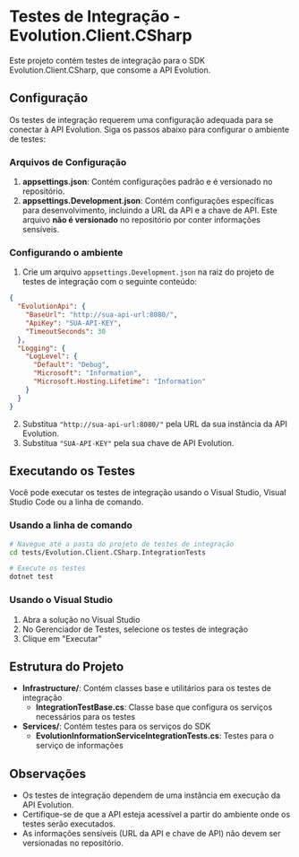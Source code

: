 # Testes de Integração - Evolution.Client.CSharp

Este projeto contém testes de integração para o SDK Evolution.Client.CSharp, que consome a API Evolution.

## Configuração

Os testes de integração requerem uma configuração adequada para se conectar à API Evolution. Siga os passos abaixo para configurar o ambiente de testes:

### Arquivos de Configuração

1. **appsettings.json**: Contém configurações padrão e é versionado no repositório.
2. **appsettings.Development.json**: Contém configurações específicas para desenvolvimento, incluindo a URL da API e a chave de API. Este arquivo **não é versionado** no repositório por conter informações sensíveis.

### Configurando o ambiente

1. Crie um arquivo `appsettings.Development.json` na raiz do projeto de testes de integração com o seguinte conteúdo:

```json
{
  "EvolutionApi": {
    "BaseUrl": "http://sua-api-url:8080/",
    "ApiKey": "SUA-API-KEY",
    "TimeoutSeconds": 30
  },
  "Logging": {
    "LogLevel": {
      "Default": "Debug",
      "Microsoft": "Information",
      "Microsoft.Hosting.Lifetime": "Information"
    }
  }
}
```

2. Substitua `"http://sua-api-url:8080/"` pela URL da sua instância da API Evolution.
3. Substitua `"SUA-API-KEY"` pela sua chave de API Evolution.

## Executando os Testes

Você pode executar os testes de integração usando o Visual Studio, Visual Studio Code ou a linha de comando.

### Usando a linha de comando

```bash
# Navegue até a pasta do projeto de testes de integração
cd tests/Evolution.Client.CSharp.IntegrationTests

# Execute os testes
dotnet test
```

### Usando o Visual Studio

1. Abra a solução no Visual Studio
2. No Gerenciador de Testes, selecione os testes de integração
3. Clique em "Executar"

## Estrutura do Projeto

- **Infrastructure/**: Contém classes base e utilitários para os testes de integração
  - **IntegrationTestBase.cs**: Classe base que configura os serviços necessários para os testes
- **Services/**: Contém testes para os serviços do SDK
  - **EvolutionInformationServiceIntegrationTests.cs**: Testes para o serviço de informações

## Observações

- Os testes de integração dependem de uma instância em execução da API Evolution.
- Certifique-se de que a API esteja acessível a partir do ambiente onde os testes serão executados.
- As informações sensíveis (URL da API e chave de API) não devem ser versionadas no repositório.
